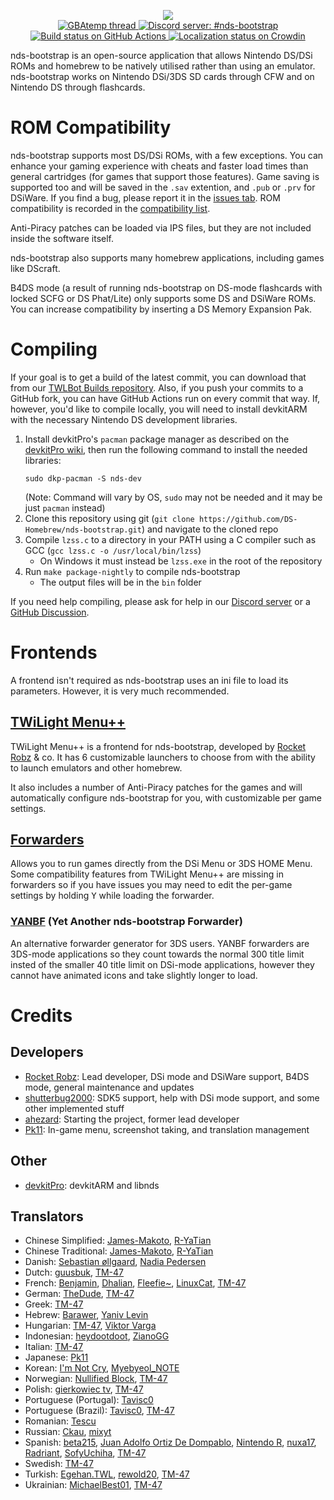 <p align="center">
   <img src="https://i.imgur.com/BFIu7xX.png"><br>
   <a href="https://gbatemp.net/threads/nds-bootstrap-loader-run-commercial-nds-backups-from-an-sd-card.454323/">
      <img src="https://img.shields.io/badge/GBAtemp-Thread-blue.svg" alt="GBAtemp thread">
   </a>
   <a href="https://discord.gg/yD3spjv">
      <img src="https://img.shields.io/badge/Discord%20Server-%23nds--bootstrap-green.svg" alt="Discord server: #nds-bootstrap">
   </a>
   <a href="https://github.com/DS-Homebrew/nds-bootstrap/actions/workflows/build.yml">
      <img src="https://github.com/DS-Homebrew/nds-bootstrap/actions/workflows/build.yml/badge.svg" alt="Build status on GitHub Actions">
   </a>
   <a title="Crowdin" target="_blank" href="https://crowdin.com/project/nds-bootstrap">
      <img src="https://badges.crowdin.net/nds-bootstrap/localized.svg" alt="Localization status on Crowdin">
   </a>
</p>

nds-bootstrap is an open-source application that allows Nintendo DS/DSi ROMs and homebrew to be natively utilised rather than using an emulator. nds-bootstrap works on Nintendo DSi/3DS SD cards through CFW and on Nintendo DS through flashcards.

# ROM Compatibility

nds-bootstrap supports most DS/DSi ROMs, with a few exceptions. You can enhance your gaming experience with cheats and faster load times than general cartridges (for games that support those features). Game saving is supported too and will be saved in the `.sav` extention, and `.pub` or `.prv` for DSiWare. If you find a bug, please report it in the [issues tab](https://github.com/ahezard/nds-bootstrap/issues). ROM compatibility is recorded in the [compatibility list](https://docs.google.com/spreadsheets/d/1LRTkXOUXraTMjg1eedz_f7b5jiuyMv2x6e_jY_nyHSc/edit#gid=0).

Anti-Piracy patches can be loaded via IPS files, but they are not included inside the software itself.

nds-bootstrap also supports many homebrew applications, including games like DScraft.

B4DS mode (a result of running nds-bootstrap on DS-mode flashcards with locked SCFG or DS Phat/Lite) only supports some DS and DSiWare ROMs. You can increase compatibility by inserting a DS Memory Expansion Pak.

# Compiling

If your goal is to get a build of the latest commit, you can download that from our [TWLBot Builds repository](https://github.com/TWLBot/Builds). Also, if you push your commits to a GitHub fork, you can have GitHub Actions run on every commit that way. If, however, you'd like to compile locally, you will need to install devkitARM with the necessary Nintendo DS development libraries.

1. Install devkitPro's `pacman` package manager as described on the [devkitPro wiki](https://devkitpro.org/wiki/Getting_Started), then run the following command to install the needed libraries:
   ```
   sudo dkp-pacman -S nds-dev
   ```
   (Note: Command will vary by OS, `sudo` may not be needed and it may be just `pacman` instead)
2. Clone this repository using git (`git clone https://github.com/DS-Homebrew/nds-bootstrap.git`) and navigate to the cloned repo
3. Compile `lzss.c` to a directory in your PATH using a C compiler such as GCC (`gcc lzss.c -o /usr/local/bin/lzss`)
   - On Windows it must instead be `lzss.exe` in the root of the repository
4. Run `make package-nightly` to compile nds-bootstrap
   - The output files will be in the `bin` folder

If you need help compiling, please ask for help in our [Discord server](https://discord.gg/yD3spjv) or a [GitHub Discussion](https://github.com/DS-Homebrew/nds-bootstrap/discussions).

# Frontends

A frontend isn't required as nds-bootstrap uses an ini file to load its parameters. However, it is very much recommended.

## [TWiLight Menu++](https://github.com/DS-Homebrew/TWiLightMenu)

TWiLight Menu++ is a frontend for nds-bootstrap, developed by [Rocket Robz](https://github.com/RocketRobz) & co. It has 6 customizable launchers to choose from with the ability to launch emulators and other homebrew.

It also includes a number of Anti-Piracy patches for the games and will automatically configure nds-bootstrap for you, with customizable per game settings.

## [Forwarders](https://wiki.ds-homebrew.com/ds-index/forwarders)

Allows you to run games directly from the DSi Menu or 3DS HOME Menu. Some compatibility features from TWiLight Menu++ are missing in forwarders so if you have issues you may need to edit the per-game settings by holding <kbd>Y</kbd> while loading the forwarder.

### [YANBF](https://gbatemp.net/threads/606138/) (Yet Another nds-bootstrap Forwarder)

An alternative forwarder generator for 3DS users. YANBF forwarders are 3DS-mode applications so they count towards the normal 300 title limit insted of the smaller 40 title limit on DSi-mode applications, however they cannot have animated icons and take slightly longer to load.

# Credits
## Developers
- [Rocket Robz](https://github.com/RocketRobz): Lead developer, DSi mode and DSiWare support, B4DS mode, general maintenance and updates
- [shutterbug2000](https://github.com/shutterbug2000): SDK5 support, help with DSi mode support, and some other implemented stuff
- [ahezard](https://github.com/ahezard): Starting the project, former lead developer
- [Pk11](https://github.com/Epicpkmn11): In-game menu, screenshot taking, and translation management

## Other
- [devkitPro](https://devkitpro.org): devkitARM and libnds

## Translators
- Chinese Simplified: [James-Makoto](https://crowdin.com/profile/VCMOD55), [R-YaTian](https://github.com/R-YaTian)
- Chinese Traditional: [James-Makoto](https://crowdin.com/profile/VCMOD55), [R-YaTian](https://github.com/R-YaTian)
- Danish: [Sebastian øllgaard](https://crowdin.com/profile/seba187d), [Nadia Pedersen](https://crowdin.com/profile/nadiaholmquist)
- Dutch: [guusbuk](https://crowdin.com/profile/guusbuk), [TM-47](https://crowdin.com/profile/-tm-)
- French: [Benjamin](https://crowdin.com/profile/sombrabsol), [Dhalian](https://crowdin.com/profile/DHALiaN3630), [Fleefie~](https://crowdin.com/profile/fleefie), [LinuxCat](https://github.com/LinUwUxCat), [TM-47](https://crowdin.com/profile/-tm-)
- German: [TheDude](https://crowdin.com/profile/the6771), [TM-47](https://crowdin.com/profile/-tm-)
- Greek: [TM-47](https://crowdin.com/profile/-tm-)
- Hebrew: [Barawer](https://crowdin.com/profile/barawer), [Yaniv Levin](https://crowdin.com/profile/y4niv)
- Hungarian: [TM-47](https://crowdin.com/profile/-tm-), [Viktor Varga](http://github.com/vargaviktor)
- Indonesian: [heydootdoot](https://crowdin.com/profile/heydootdoot), [ZianoGG](https://crowdin.com/profile/zianogg)
- Italian: [TM-47](https://crowdin.com/profile/-tm-)
- Japanese: [Pk11](https://github.com/Epicpkmn11)
- Korean: [I'm Not Cry](https://crowdin.com/profile/cryental), [Myebyeol_NOTE](https://crowdin.com/profile/groovy-mint)
- Norwegian: [Nullified Block](https://crowdin.com/profile/elasderas123), [TM-47](https://crowdin.com/profile/-tm-)
- Polish: [gierkowiec tv](https://crowdin.com/profile/krystianbederz), [TM-47](https://crowdin.com/profile/-tm-)
- Portuguese (Portugal): [Tavisc0](https://crowdin.com/profile/tavisc0)
- Portuguese (Brazil): [Tavisc0](https://crowdin.com/profile/tavisc0), [TM-47](https://crowdin.com/profile/-tm-)
- Romanian: [Tescu](https://crowdin.com/profile/tescu48)
- Russian: [Ckau](https://crowdin.com/profile/Ckau), [mixyt](https://crowdin.com/profile/mixyt)
- Spanish: [beta215](https://crowdin.com/profile/beta215), [Juan Adolfo Ortiz De Dompablo](https://crowdin.com/profile/kloido), [Nintendo R](https://crowdin.com/profile/nintendor), [nuxa17](https://twitter.com/TimeLordJean), [Radriant](https://ja.crowdin.com/profile/radriant), [SofyUchiha](https://crowdin.com/profile/sofyuchiha), [TM-47](https://crowdin.com/profile/-tm-)
- Swedish: [TM-47](https://crowdin.com/profile/-tm-)
- Turkish: [Egehan.TWL](https://crowdin.com/profile/egehan.twl), [rewold20](https://crowdin.com/profile/rewold20), [TM-47](https://crowdin.com/profile/-tm-)
- Ukrainian: [MichaelBest01](https://crowdin.com/profile/michaelbest01), [TM-47](https://crowdin.com/profile/-tm-)
